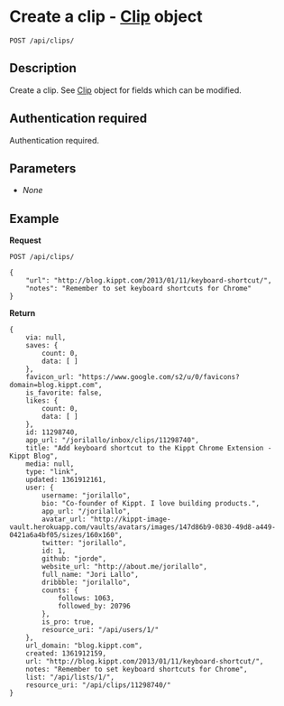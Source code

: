 # Create a clip - [Clip](https://github.com/kippt/api-documentation/blob/master/objects/clip.md) object

    POST /api/clips/

## Description

Create a clip. See [Clip](https://github.com/kippt/api-documentation/blob/master/objects/clip.md) object for fields which can be modified.

## Authentication required

Authentication required.

## Parameters

- _None_

## Example
**Request**

    POST /api/clips/

    {
        "url": "http://blog.kippt.com/2013/01/11/keyboard-shortcut/",
        "notes": "Remember to set keyboard shortcuts for Chrome"
    }

**Return**

    {
        via: null,
        saves: {
            count: 0,
            data: [ ]
        },
        favicon_url: "https://www.google.com/s2/u/0/favicons?domain=blog.kippt.com",
        is_favorite: false,
        likes: {
            count: 0,
            data: [ ]
        },
        id: 11298740,
        app_url: "/jorilallo/inbox/clips/11298740",
        title: "Add keyboard shortcut to the Kippt Chrome Extension - Kippt Blog",
        media: null,
        type: "link",
        updated: 1361912161,
        user: {
            username: "jorilallo",
            bio: "Co-founder of Kippt. I love building products.",
            app_url: "/jorilallo",
            avatar_url: "http://kippt-image-vault.herokuapp.com/vaults/avatars/images/147d86b9-0830-49d8-a449-0421a6a4bf05/sizes/160x160",
            twitter: "jorilallo",
            id: 1,
            github: "jorde",
            website_url: "http://about.me/jorilallo",
            full_name: "Jori Lallo",
            dribbble: "jorilallo",
            counts: {
                follows: 1063,
                followed_by: 20796
            },
            is_pro: true,
            resource_uri: "/api/users/1/"
        },
        url_domain: "blog.kippt.com",
        created: 1361912159,
        url: "http://blog.kippt.com/2013/01/11/keyboard-shortcut/",
        notes: "Remember to set keyboard shortcuts for Chrome",
        list: "/api/lists/1/",
        resource_uri: "/api/clips/11298740/"
    }
